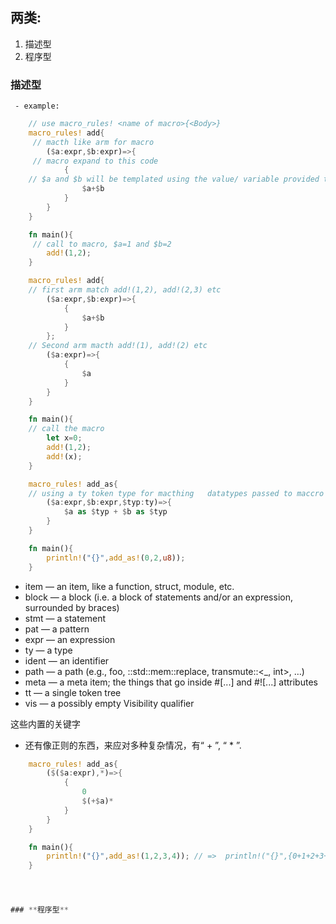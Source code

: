 ## 两类: 

1. 描述型
2. 程序型  

### **描述型**

     - example: 
    
    

```rust
    // use macro_rules! <name of macro>{<Body>}
    macro_rules! add{
     // macth like arm for macro
        ($a:expr,$b:expr)=>{
     // macro expand to this code
            {
    // $a and $b will be templated using the value/ variable provided to macro
                $a+$b
            }
        }
    }

    fn main(){
     // call to macro, $a=1 and $b=2
        add!(1,2);
    }
```

    

```rust
    macro_rules! add{
    // first arm match add!(1,2), add!(2,3) etc
        ($a:expr,$b:expr)=>{
            {
                $a+$b
            }
        };
    // Second arm macth add!(1), add!(2) etc
        ($a:expr)=>{
            {
                $a
            }
        }
    }

    fn main(){
    // call the macro
        let x=0;
        add!(1,2);
        add!(x);
    }   
```

```rust
    macro_rules! add_as{
    // using a ty token type for macthing   datatypes passed to maccro
        ($a:expr,$b:expr,$typ:ty)=>{
            $a as $typ + $b as $typ
        }
    }

    fn main(){
        println!("{}",add_as!(0,2,u8));
    }
```

* item — an item, like a function, struct, module, etc.
* block — a block (i.e. a block of statements and/or an expression, surrounded by braces)
* stmt — a statement
* pat — a pattern
* expr — an expression
* ty — a type
* ident — an identifier
* path — a path (e.g., foo, ::std::mem::replace, transmute::<_, int>, …)
* meta — a meta item; the things that go inside #[...] and #![...] attributes
* tt — a single token tree
* vis — a possibly empty Visibility qualifier

这些内置的关键字

* 还有像正则的东西，来应对多种复杂情况，有“ + ”, “ * ”.

```rust
    macro_rules! add_as{
        ($($a:expr),*)=>{
            { 
                0
                $(+$a)*
            }
        }
    }

    fn main(){
        println!("{}",add_as!(1,2,3,4)); // =>  println!("{}",{0+1+2+3+4})
    }
```

```rust



### **程序型**
